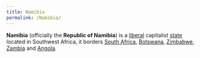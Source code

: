 ```yaml
---
title: Namibia
permalink: /Namibia/
---
```


**Namibia** (officially the **Republic of Namibia**) is a
[liberal](Liberalism "wikilink") capitalist
[state](List_of_States "wikilink") located in Southwest Africa, it
borders [South Africa](South_Africa "wikilink"),
[Botswana](Botswana "wikilink"), [Zimbabwe](Zimbabwe "wikilink"),
[Zambia](Zambia "wikilink") and [Angola](Angola "wikilink").